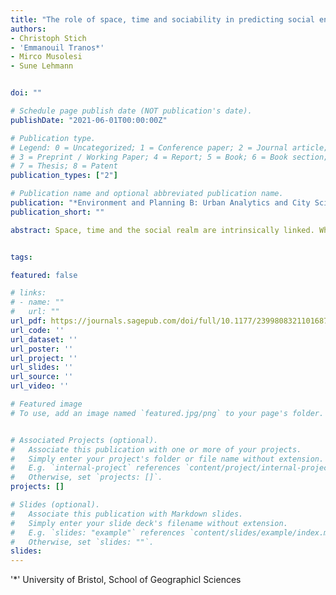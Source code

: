```yaml
---
title: "The role of space, time and sociability in predicting social encounters"
authors:
- Christoph Stich
- 'Emmanouil Tranos*'
- Mirco Musolesi
- Sune Lehmann


doi: ""

# Schedule page publish date (NOT publication's date).
publishDate: "2021-06-01T00:00:00Z"

# Publication type.
# Legend: 0 = Uncategorized; 1 = Conference paper; 2 = Journal article;
# 3 = Preprint / Working Paper; 4 = Report; 5 = Book; 6 = Book section;
# 7 = Thesis; 8 = Patent
publication_types: ["2"]

# Publication name and optional abbreviated publication name.
publication: "*Environment and Planning B: Urban Analytics and City Science*"
publication_short: ""

abstract: Space, time and the social realm are intrinsically linked. While an array of studies have tried to untangle these factors and their influence on human behaviour, hardly any have taken their effects into account at the same time. To disentangle these factors, we try to predict future encounters between students and assess how important social, spatial and temporal features are for prediction. We phrase our problem of predicting future encounters as a link-prediction problem and utilise set of Random Forest predictors for the prediction task. We use data collected by the Copenhagen network study; a study unique in scope and scale and tracks 847 students via mobile phones over the course of a whole academic year. We find that network and social features hold the highest discriminatory power for predicting future encounters.


tags:

featured: false

# links:
# - name: ""
#   url: ""
url_pdf: https://journals.sagepub.com/doi/full/10.1177/23998083211016871
url_code: ''
url_dataset: ''
url_poster: ''
url_project: ''
url_slides: ''
url_source: ''
url_video: ''

# Featured image
# To use, add an image named `featured.jpg/png` to your page's folder. 


# Associated Projects (optional).
#   Associate this publication with one or more of your projects.
#   Simply enter your project's folder or file name without extension.
#   E.g. `internal-project` references `content/project/internal-project/index.md`.
#   Otherwise, set `projects: []`.
projects: []

# Slides (optional).
#   Associate this publication with Markdown slides.
#   Simply enter your slide deck's filename without extension.
#   E.g. `slides: "example"` references `content/slides/example/index.md`.
#   Otherwise, set `slides: ""`.
slides:
---
```



'*' University of Bristol, School of Geographicl Sciences